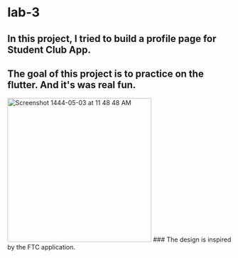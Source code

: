 # lab-3
## In this project, I tried to build a profile page for Student Club App.
## The goal of this project is to practice on the flutter. And it's was real fun.

<img width="324" alt="Screenshot 1444-05-03 at 11 48 48 AM" src="https://user-images.githubusercontent.com/110669332/204131888-2fb09041-61f7-4aef-bce9-b863214c972e.png">
### The design is inspired by the FTC application.
